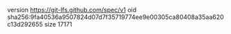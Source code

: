 version https://git-lfs.github.com/spec/v1
oid sha256:9fa40536a9507824d07d7f35719774ee9e00305ca80408a35aa620c13d292655
size 17171
